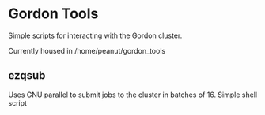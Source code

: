 Gordon Tools
============

Simple scripts for interacting with the Gordon cluster.

Currently housed in /home/peanut/gordon_tools

ezqsub
------

Uses GNU parallel to submit jobs to the cluster in batches of 16. Simple shell script
